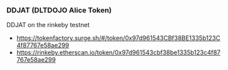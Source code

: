### DDJAT (DLTDOJO Alice Token)

DDJAT on the rinkeby testnet  

* https://tokenfactory.surge.sh/#/token/0x97d961543CBf38BE1335b123C4f87767e58ae299
* https://rinkeby.etherscan.io/token/0x97d961543cbf38be1335b123c4f87767e58ae299